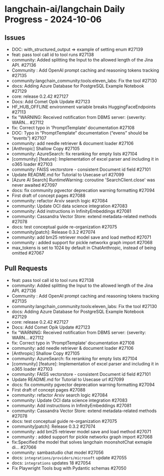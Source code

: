 # langchain-ai/langchain Daily Progress - 2024-10-06

## Issues
- DOC: with_structured_output => example of setting enum #27139
- feat: pass tool call id to tool runs #27138
- community: Added splitting the Input to the allowed length of the Jina API. #27136
- Community : Add OpenAI prompt caching and reasoning tokens tracking #27135
- community:langchain_community:tools:eleven_labs: Fix the tool #27130
- docs: Adding Azure Database for PostgreSQL Example Notebook #27129
- core: release 0.2.42 #27127
- Docs: Add Comet Opik Update #27123
- HF_HUB_OFFLINE environment variable breaks HuggingFaceEndpoints #27113
- fix "WARNING: Received notification from DBMS server: {severity: WARN… #27112
- fix: Correct typo in 'PromptTemplate' documentation #27108
- DOC: Typo in “PromptTemplate” documentation (“evens” should be “events”) #27107
- community: add needle retriever & document loader #27106
- [Anthropic] Shallow Copy #27105
- community: AzureSearch: fix reranking for empty lists #27104
- [community] [feature]: Implementation of excel parser and including it in o365 loader #27103
- community: FAISS vectorstore - consistent Document id field #27101
- Update README.md for Tutorial to Usecase url #27099
- [Azure AI Search] RuntimeWarning: coroutine 'SearchClient.close' was never awaited #27097
- docs: fix community pgvector deprecation warning formatting #27094
- First draft of concept pages #27088
- community: refactor Arxiv search logic #27084
- community: Update OCI data science integration #27083
- community: Add instructions in InfinityEmbeddings #27081
- community: Cassandra Vector Store: extend metadata-related methods #27078
- docs: test conceptual guide re-organization #27075
- community[patch]: Release 0.3.2 #27074
- community: add bm25 retriever model save and load method #27071
- community : added support for pickle networkx graph import #27068
- max_tokens is set to 1024 by default in ChatAnthropic, instead of being omitted #27067

## Pull Requests
- feat: pass tool call id to tool runs #27138
- community: Added splitting the Input to the allowed length of the Jina API. #27136
- Community : Add OpenAI prompt caching and reasoning tokens tracking #27135
- community:langchain_community:tools:eleven_labs: Fix the tool #27130
- docs: Adding Azure Database for PostgreSQL Example Notebook #27129
- core: release 0.2.42 #27127
- Docs: Add Comet Opik Update #27123
- fix "WARNING: Received notification from DBMS server: {severity: WARN… #27112
- fix: Correct typo in 'PromptTemplate' documentation #27108
- community: add needle retriever & document loader #27106
- [Anthropic] Shallow Copy #27105
- community: AzureSearch: fix reranking for empty lists #27104
- [community] [feature]: Implementation of excel parser and including it in o365 loader #27103
- community: FAISS vectorstore - consistent Document id field #27101
- Update README.md for Tutorial to Usecase url #27099
- docs: fix community pgvector deprecation warning formatting #27094
- First draft of concept pages #27088
- community: refactor Arxiv search logic #27084
- community: Update OCI data science integration #27083
- community: Add instructions in InfinityEmbeddings #27081
- community: Cassandra Vector Store: extend metadata-related methods #27078
- docs: test conceptual guide re-organization #27075
- community[patch]: Release 0.3.2 #27074
- community: add bm25 retriever model save and load method #27071
- community : added support for pickle networkx graph import #27068
- fix:Specified the model that solves langchain moonshotChat exmaple di… #27066
- community: sambastudio chat model #27056
- docs: `integrations/providers/microsoft` update #27055
- docs: `integrations` updates 18 #27054
- Fix Playwright Tools bug with Pydantic schemas #27050
